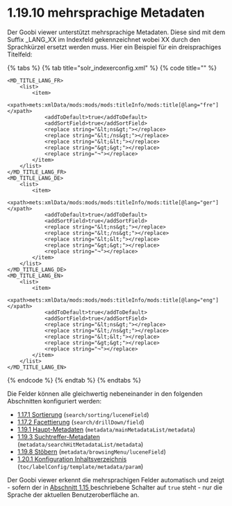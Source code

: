 # 1.19.10 mehrsprachige Metadaten

Der Goobi viewer unterstützt mehrsprachige Metadaten. Diese sind mit dem Suffix \_LANG\_XX im Indexfeld gekennzeichnet wobei XX durch den Sprachkürzel ersetzt werden muss. Hier ein Beispiel für ein dreisprachiges Titelfeld:

{% tabs %}
{% tab title="solr\_indexerconfig.xml" %}
{% code title="" %}
```markup
<MD_TITLE_LANG_FR>
    <list>
        <item>
            <xpath>mets:xmlData/mods:mods/mods:titleInfo/mods:title[@lang="fre"]</xpath>
            <addToDefault>true</addToDefault>
            <addSortField>true</addSortField>
            <replace string="&lt;ns&gt;"></replace>
            <replace string="&lt;/ns&gt;"></replace>
            <replace string="&lt;&lt;"></replace>
            <replace string="&gt;&gt;"></replace>
            <replace string="¬"></replace>
        </item>
    </list>
</MD_TITLE_LANG_FR>
<MD_TITLE_LANG_DE>
    <list>
        <item>
            <xpath>mets:xmlData/mods:mods/mods:titleInfo/mods:title[@lang="ger"]</xpath>
            <addToDefault>true</addToDefault>
            <addSortField>true</addSortField>
            <replace string="&lt;ns&gt;"></replace>
            <replace string="&lt;/ns&gt;"></replace>
            <replace string="&lt;&lt;"></replace>
            <replace string="&gt;&gt;"></replace>
            <replace string="¬"></replace>
        </item>
    </list>
</MD_TITLE_LANG_DE>
<MD_TITLE_LANG_EN>
    <list>
        <item>
            <xpath>mets:xmlData/mods:mods/mods:titleInfo/mods:title[@lang="eng"]</xpath>
            <addToDefault>true</addToDefault>
            <addSortField>true</addSortField>
            <replace string="&lt;ns&gt;"></replace>
            <replace string="&lt;/ns&gt;"></replace>
            <replace string="&lt;&lt;"></replace>
            <replace string="&gt;&gt;"></replace>
            <replace string="¬"></replace>
        </item>
    </list>
</MD_TITLE_LANG_EN>
```
{% endcode %}
{% endtab %}
{% endtabs %}

Die Felder können alle gleichwertig nebeneinander in den folgenden Abschnitten konfiguriert werden:

* [1.17.1 Sortierung](../17/1.md) \(`search/sorting/luceneField`\)
* [1.17.2 Facettierung](../17/2.md) \(`search/drillDown/field`\)
* [1.19.1 Haupt-Metadaten](1.md) \(`metadata/mainMetadataList/metadata`\)
* [1.19.3 Suchtreffer-Metadaten](3.md) \(`metadata/searchHitMetadataList/metadata`\)
* [1.19.8 Stöbern](8.md) \(`metadata/browsingMenu/luceneField`\)
* [1.20.1 Konfiguration Inhaltsverzeichnis](../20/1.md) \(`toc/labelConfig/template/metadata/param`\)

Der Goobi viewer erkennt die mehrsprachigen Felder automatisch und zeigt - sofern der in [Abschnitt 1.15 ](../15.md)beschriebene Schalter auf `true` steht - nur die Sprache der aktuellen Benutzeroberfläche an.

